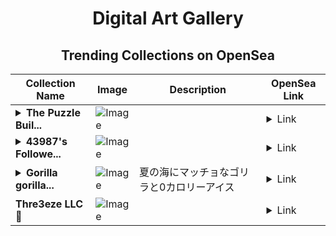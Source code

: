 <div align="center">

# Digital Art Gallery

## Trending Collections on OpenSea

| Collection Name                       | Image                                                                                     | Description                       | OpenSea Link                                                                                          |
|---------------------------------------|-------------------------------------------------------------------------------------------|-----------------------------------|--------------------------------------------------------------------------------------------------------|
| **<details><summary>The Puzzle Buil...</summary>The Puzzle Builders</details>** | ![Image](https://i.seadn.io/s/raw/files/ec535212796b444804b1eedfa23d016f.jpg?w=500&auto=format?w=200&auto=format) |  | <details><summary>Link</summary>[The Puzzle Builders](https://opensea.io/collection/the-puzzle-builders)</details> |
| **<details><summary>43987's Followe...</summary>43987's Follower</details>** | ![Image](https://i.seadn.io/s/raw/files/19f9f090920392cc3650cbdf4361755b.png?w=500&auto=format?w=200&auto=format) |  | <details><summary>Link</summary>[43987's Follower](https://opensea.io/collection/43987-s-follower)</details> |
| **<details><summary>Gorilla gorilla...</summary>Gorilla gorilla summer</details>** | ![Image](https://i.seadn.io/s/raw/files/0c4e3c380f12d86a4272c656f261361b.png?w=500&auto=format?w=200&auto=format) | 夏の海にマッチョなゴリラと0カロリーアイス | <details><summary>Link</summary>[Gorilla gorilla summer](https://opensea.io/collection/gorilla-gorilla-summer)</details> |
| **Thre3eze LLC 🍋** | ![Image](https://i.seadn.io/s/raw/files/6503c193db6d2a47e956021267581746.jpg?w=500&auto=format?w=200&auto=format) |  | <details><summary>Link</summary>[Thre3eze LLC 🍋](https://opensea.io/collection/thre3eze-llc)</details> |

</div>